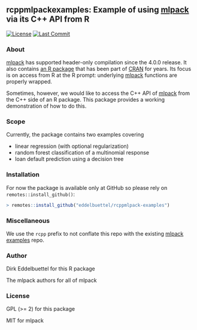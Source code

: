 
## rcppmlpackexamples: Example of using [mlpack][mlpack] via its C++ API from R

<!-- [![CI](https://github.com/eddelbuettel/rcppmlpack-examples/workflows/ci/badge.svg)](https://github.com/eddelbuettel/rcppmlpack-examples/actions?query=workflow%3Aci) -->
[![License](https://img.shields.io/badge/license-GPL%20%28%3E=%202%29-brightgreen.svg?style=flat)](https://www.gnu.org/licenses/gpl-2.0.html)
[![Last Commit](https://img.shields.io/github/last-commit/eddelbuettel/rcppmlpack-examples)](https://github.com/eddelbuettel/rcppmlpack-examples)
<!-- [![CRAN](https://www.r-pkg.org/badges/version/RcppNLoptExample)](https://cran.r-project.org/package=rcppmlpackexamples) -->
<!-- [![Downloads](https://cranlogs.r-pkg.org/badges/rcppmlpackexamples?color=brightgreen)](https://www.r-pkg.org/pkg/rcppmlpackexamples) -->

### About

[mlpack][mlpack] has supported header-only compilation since the 4.0.0 release. It also contains [an
R package][rpackage] that has been part of [CRAN][cran] for years. Its focus is on access from R at
the R prompt: underlying [mlpack][mlpack] functions are properly wrapped.

Sometimes, however, we would like to access the C++ API of [mlpack][mlpack] from the C++ side of an
R package. This package provides a working demonstration of how to do this.

### Scope

Currently, the package contains two examples covering
- linear regression (with optional regularization)
- random forest classification of a multinomial response
- loan default prediction using a decision tree

### Installation

For now the package is available only at GitHub so please rely on `remotes::install_github()`:

```r
> remotes::install_github("eddelbuettel/rcppmlpack-examples")
```

### Miscellaneous

We use the `rcpp` prefix to not conflate this repo with the existing
[mlpack examples][mlpack-examples] repo.


### Author

Dirk Eddelbuettel for this R package

The mlpack authors for all of mlpack

### License

GPL (>= 2) for this package

MIT for mlpack


[mlpack]: https://mlpack.com/
[rpackage]: https://cran.r-project.org/package=mlpack
[cran]: https://cran.r-project.org
[mlpack-examples]: https://github.com/mlpack/examples
